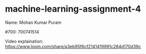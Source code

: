 # machine-learning-assignment-4

Name: Mohan Kumar Puram

#700: 700741514

Video explaination: https://www.loom.com/share/a3eb95f6cf2141419991c284d170d39c
